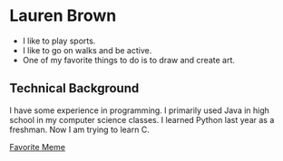# Lauren Brown

- I like to play sports.
- I like to go on walks and be active.
- One of my favorite things to do is to draw and create art.

## Technical Background
I have some experience in programming. I primarily used Java in high school in my computer science classes. I learned Python last year as a freshman. Now I am trying to learn C. 

[Favorite Meme](https://www.google.com/search?sca_esv=44a81bd77c38e347&sca_upv=1&q=the+office+thats+what+she+said+meme&udm=2&fbs=AEQNm0AbzhUJjXv6jRup8eVc0BvPyH5PazCaW205cG-Bd0in0SeU-Q4GVbDidOCCAlv8ddz_JDlkDHfHwu6ZdNN2gK7iwmPflMjTXNE3D4dG3cbrOMDQrnWSsU6RvHlEmGRBnAnMAlHnz3xRrbK4M8X4srFODSqdUZVCRe7vOOzf8sHLjphIY6p9icO56TGuTeuuo6mCHRdd5IqyoS0WoZg1jPxo6Gzlpg&sa=X&ved=2ahUKEwj3yZeUtNyIAxVZl4kEHYNoANQQtKgLegQIDxAB&biw=718&bih=812&dpr=2#vhid=-6qBCRU4R3Mp6M&vssid=mosaic)
